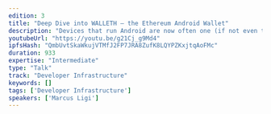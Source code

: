 ```yaml
---
edition: 3
title: "Deep Dive into WALLETH – the Ethereum Android Wallet"
description: "Devices that run Android are now often one (if not even the only) computer for a lot of users to access many services currently. So to bring Ethereum to the masses and replace current services we need good clients for this platform. WALLETH aims to fill some of this gap. After looking at the surface of in the short talk earlier at the conference: this talk I will dive deeper into WALLETH. Instead of looking from the users side we will look behind the curtains into technical details and development aspects of the project. And I also intend on seeding some ideas in this session – there is so much more possible with this growing codebase and other targets that could be deployed to like Android Things or Chrome-OS."
youtubeUrl: "https://youtu.be/g21Cj_g9Md4"
ipfsHash: "QmbUvtSkaWkujVTMfJ2FP7JRA8ZufK8LQYPZKxjtqAoFMc"
duration: 933
expertise: "Intermediate"
type: "Talk"
track: "Developer Infrastructure"
keywords: []
tags: ['Developer Infrastructure']
speakers: ['Marcus Ligi']
---
```

